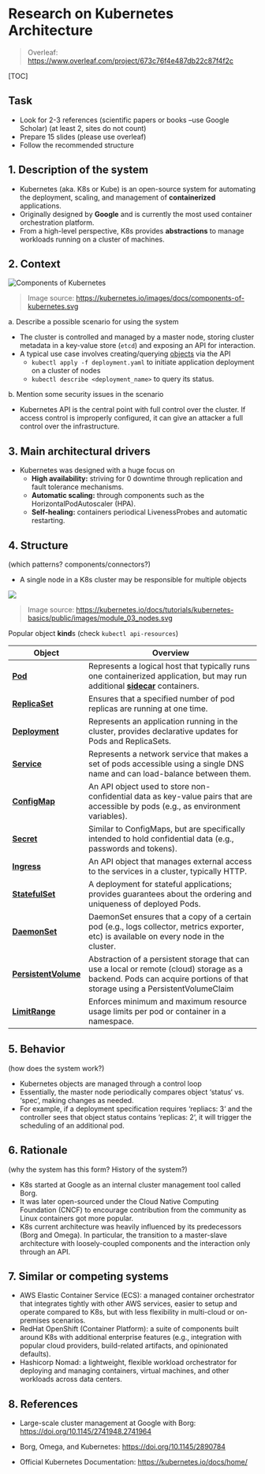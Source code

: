 # Research on Kubernetes Architecture

>  Overleaf: https://www.overleaf.com/project/673c76f4e487db22c87f4f2c

[TOC]

## Task

- Look for 2-3 references (scientific papers or books –use Google Scholar) (at least 2, sites do not count)
- Prepare 15 slides (please use overleaf)
- Follow the recommended structure

## 1. Description of the system

- Kubernetes (aka. K8s or Kube) is an open-source system for automating the deployment, scaling, and management of **containerized** applications.
- Originally designed by **Google** and is currently the most used container orchestration platform.
- From a high-level perspective, K8s provides **abstractions** to manage workloads running on a cluster of machines.

## 2. Context

![Components of Kubernetes](https://kubernetes.io/images/docs/components-of-kubernetes.svg)

> Image source: https://kubernetes.io/images/docs/components-of-kubernetes.svg

a. Describe a possible scenario for using the system

- The cluster is controlled and managed by a master node, storing cluster metadata in a key-value store (`etcd`) and exposing an API for interaction.
- A typical use case involves creating/querying [objects](https://kubernetes.io/docs/concepts/overview/working-with-objects/kubernetes-objects/) via the API 
  - `kubectl apply -f deployment.yaml` to initiate application deployment on a cluster of nodes
  -  `kubectl describe <deployment_name>` to query its status.

b. Mention some security issues in the scenario

- Kubernetes API is the central point with full control over the cluster. If access control is improperly configured, it can give an attacker a full control over the infrastructure.

## 3. Main architectural drivers

- Kubernetes was designed with a huge focus on
  - **High availability:** striving for 0 downtime through replication and fault tolerance mechanisms.
  - **Automatic scaling:** through components such as the HorizontalPodAutoscaler (HPA).
  - **Self-healing:** containers periodical LivenessProbes and automatic restarting.

## 4. Structure

(which patterns? components/connectors?)

- A single node in a K8s cluster may be responsible for multiple objects

![](https://kubernetes.io/docs/tutorials/kubernetes-basics/public/images/module_03_nodes.svg)

> Image source: https://kubernetes.io/docs/tutorials/kubernetes-basics/public/images/module_03_nodes.svg

Popular object **kind**s (check `kubectl api-resources`)

| Object                                                       | Overview                                                     |
| ------------------------------------------------------------ | ------------------------------------------------------------ |
| [**Pod**](https://kubernetes.io/docs/concepts/workloads/pods/) | Represents a logical host that typically runs one containerized application, but may run additional **[sidecar](https://kubernetes.io/docs/concepts/workloads/pods/#workload-resources-for-managing-pods)** containers. |
| [**ReplicaSet**](https://kubernetes.io/docs/concepts/workloads/controllers/replicaset/) | Ensures that a specified number of pod replicas are running at one time. |
| [**Deployment**](https://kubernetes.io/docs/concepts/workloads/controllers/deployment/) | Represents an application running in the cluster, provides declarative updates for Pods and ReplicaSets. |
| [**Service**](https://kubernetes.io/docs/concepts/services-networking/service/) | Represents a network service that makes a set of pods accessible using a single DNS name and can load-balance between them. |
| [**ConfigMap**](https://kubernetes.io/docs/concepts/configuration/configmap/) | An API object used to store non-confidential  data as key-value pairs that are accessible by pods (e.g., as environment variables). |
| [**Secret**](https://kubernetes.io/docs/concepts/configuration/secret/) | Similar to ConfigMaps, but are specifically intended to hold confidential data (e.g., passwords and tokens). |
| [**Ingress**](https://kubernetes.io/docs/concepts/services-networking/ingress/) | An API object that manages external access to the services in a cluster, typically HTTP. |
| **[StatefulSet](https://kubernetes.io/docs/concepts/workloads/controllers/statefulset/)** | A deployment for stateful applications; provides guarantees about the ordering and uniqueness of deployed Pods. |
| **[DaemonSet](https://kubernetes.io/docs/concepts/workloads/controllers/daemonset/)** | DaemonSet ensures that a copy of a certain pod (e.g., logs collector, metrics exporter, etc) is available on every node in the cluster. |
| **[PersistentVolume](https://kubernetes.io/docs/concepts/storage/persistent-volumes/)** | Abstraction of a persistent storage that can use a local or remote (cloud) storage as a backend. Pods can acquire portions of that storage using a PersistentVolumeClaim |
| **[LimitRange](https://kubernetes.io/docs/concepts/policy/limit-range/)** | Enforces minimum and maximum resource usage limits per pod or container in a namespace. |

## 5. Behavior

(how does the system work?)

- Kubernetes objects are managed through a control loop
- Essentially, the master node periodically compares object ‘status‘ vs. ‘spec‘, making
  changes as needed.
- For example, if a deployment specification requires ‘repliacs: 3‘ and the controller sees that object status contains ‘replicas: 2‘, it will trigger the scheduling of an additional pod.

## 6. Rationale

(why the system has this form? History of the system?)

-  K8s started at Google as an internal cluster management tool called Borg.
- It was later open-sourced under the Cloud Native Computing Foundation (CNCF) to encourage contribution from the community as Linux containers got more popular.
- K8s current architecture was heavily influenced by its predecessors (Borg and Omega). In particular, the transition to a master-slave architecture with loosely-coupled components and the interaction only through an API.

## 7. Similar or competing systems

- AWS Elastic Container Service (ECS): a managed container orchestrator that integrates tightly with other AWS services, easier to setup and operate compared to K8s, but with less flexibility in multi-cloud or on-premises scenarios.
- RedHat OpenShift (Container Platform): a suite of components built around K8s with additional enterprise features (e.g., integration with popular cloud providers, build-related artifacts, and opinionated defaults).
- Hashicorp Nomad: a lightweight, flexible workload orchestrator for deploying and managing containers, virtual machines, and other workloads across data centers.

## 8. References

- Large-scale cluster management at Google with Borg: https://doi.org/10.1145/2741948.2741964

- Borg, Omega, and Kubernetes: https://doi.org/10.1145/2890784

- Official Kubernetes Documentation: https://kubernetes.io/docs/home/

  



